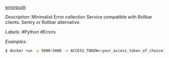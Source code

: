 [errorpush](https://github.com/hauxir/errorpush)

*Description*: Minimalist Error collection Service compatible with Rollbar clients. Sentry or Rollbar alternative.

*Labels*: #Python #Errors

*Examples*:

```bash
$ docker run -p 5000:5000 -e ACCESS_TOKEN=<your_access_token_of_choice> -e POSTGRES_URI=postgres://username:password@yourhost.com/yourdb hauxir/errorpush:latest
```
